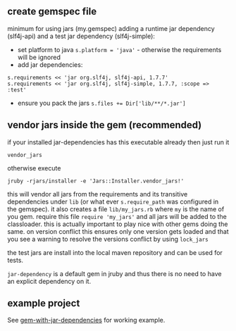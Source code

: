 ## create gemspec file ##

minimum for using jars (my.gemspec) adding a runtime jar dependency (slf4j-api) and a test jar dependency (slf4j-simple):

* set platform to java `s.platform = 'java'` - otherwise the requirements will be ignored
* add jar dependencies:
```
s.requirements << 'jar org.slf4j, slf4j-api, 1.7.7'
s.requirements << 'jar org.slf4j, slf4j-simple, 1.7.7, :scope => :test'
```
* ensure you pack the jars `s.files += Dir['lib/**/*.jar']`

## vendor jars inside the gem (recommended) ##

if your installed jar-dependencies has this executable already then just run it
```
vendor_jars
```
otherwise execute
```
jruby -rjars/installer -e 'Jars::Installer.vendor_jars!'
```

this will vendor all jars from the requirements and its transitive dependencies under `lib` (or what ever `s.require_path` was configured in the gemspec). it also creates a file `lib/my_jars.rb` where `my` is the name of you gem. require this file `require 'my_jars'` and all jars will be added to the classloader. this is actually important to play nice with other gems doing the same. on version conflict this ensures only one version gets loaded and that you see a warning to resolve the versions conflict by using `lock_jars`

the test jars are install into the local maven repository and can be used for tests.

`jar-dependency` is a default gem in jruby and thus there is no need to have an explicit dependency on it.

## example project ##

See [gem-with-jar-dependencies](https://github.com/mkristian/jar-dependencies/tree/master/examples/gem-with-jar-dependencies) for working example.